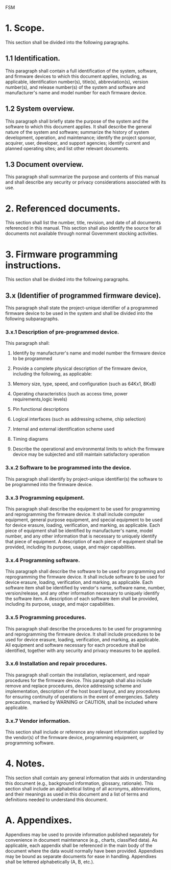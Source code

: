 



FSM



# 1.	Scope.
This section shall be divided into the following paragraphs.

## 1.1		Identification.
This paragraph shall contain a full identification of the system, software, and firmware devices to which this document applies, including, as applicable, identification number(s), title(s), abbreviation(s), version number(s), and release number(s) of the system and software and manufacturer's name and model number for each firmware device.

## 1.2		System overview.
This paragraph shall briefly state the purpose of the system and the software to which this document applies. It shall describe the general nature of the system and software; summarize the history of system development, operation, and maintenance; identify the project sponsor, acquirer, user, developer, and support agencies; identify current and planned operating sites; and list other relevant documents.

## 1.3		Document overview.
This paragraph shall summarize the purpose and contents of this manual and shall describe any security or privacy considerations associated with its use.

# 2.	Referenced documents.
This section shall list the number, title, revision, and date of all documents referenced in this manual. This section shall also identify the source for all documents not available through normal Government stocking activities.

# 3.	Firmware programming instructions.
This section shall be divided into the following paragraphs.

## 3.x		(Identifier of programmed firmware device).
This paragraph shall state the project-unique identifier of a programmed firmware device to be used in the system and shall be divided into the following subparagraphs.

### 3.x.1	Description of pre-programmed device.
This paragraph shall:

1. Identify by manufacturer's name and model number the firmware device to be programmed
1. Provide a complete physical description of the firmware device, including the following, as applicable:

 1. Memory size, type, speed, and configuration (such as 64Kx1, 8Kx8)
1. Operating characteristics (such as access time, power requirements,logic levels)
1. Pin functional descriptions
1. Logical interfaces (such as addressing scheme, chip selection)
1. Internal and external identification scheme used
1. Timing diagrams


1. Describe the operational and environmental limits to which the firmware device may be subjected and still maintain satisfactory operation



### 3.x.2	Software to be programmed into the device.
This paragraph shall identify by project-unique identifier(s) the software to be programmed into the firmware device.

### 3.x.3	Programming equipment.
This paragraph shall describe the equipment to be used for programming and reprogramming the firmware device. It shall include computer equipment, general purpose equipment, and special equipment to be used for device erasure, loading, verification, and marking, as applicable. Each piece of equipment shall be identified by manufacturer's name, model number, and any other information that is necessary to uniquely identify that piece of equipment. A description of each piece of equipment shall be provided, including its purpose, usage, and major capabilities.

### 3.x.4	Programming software.
This paragraph shall describe the software to be used for programming and reprogramming the firmware device. It shall include software to be used for device erasure, loading, verification, and marking, as applicable. Each software item shall be identified by vendor's name, software name, number, version/release, and any other information necessary to uniquely identify the software item. A description of each software item shall be provided, including its purpose, usage, and major capabilities.

### 3.x.5	Programming procedures.
This paragraph shall describe the procedures to be used for programming and reprogramming the firmware device. It shall include procedures to be used for device erasure, loading, verification, and marking, as applicable. All equipment and software necessary for each procedure shall be identified, together with any security and privacy measures to be applied.

### 3.x.6	Installation and repair procedures.
This paragraph shall contain the installation, replacement, and repair procedures for the firmware device. This paragraph shall also include remove and replace procedures, device addressing scheme and implementation, description of the host board layout, and any procedures for ensuring continuity of operations in the event of emergencies. Safety precautions, marked by WARNING or CAUTION, shall be included where applicable.

### 3.x.7	Vendor information.
This section shall include or reference any relevant information supplied by the vendor(s) of the firmware device, programming equipment, or programming software.

# 4.	Notes.
This section shall contain any general information that aids in understanding this document (e.g., background information, glossary, rationale). This section shall include an alphabetical listing of all acronyms, abbreviations, and their meanings as used in this document and a list of terms and definitions needed to understand this document.

# A.	Appendixes.
Appendixes may be used to provide information published separately for convenience in document maintenance (e.g., charts, classified data). As applicable, each appendix shall be referenced in the main body of the document where the data would normally have been provided. Appendixes may be bound as separate documents for ease in handling. Appendixes shall be lettered alphabetically (A, B, etc.).
